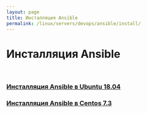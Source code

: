 ```yaml
---
layout: page
title: Инсталляция Ansible
permalink: /linux/servers/devops/ansible/install/
---
```


# Инсталляция Ansible

<br/>

### [Инсталляция Ansible в Ubuntu 18.04](/linux/servers/devops/ansible/install/ubuntu/)

### [Инсталляция Ansible в Centos 7.3](/linux/servers/devops/ansible/install/centos/)
